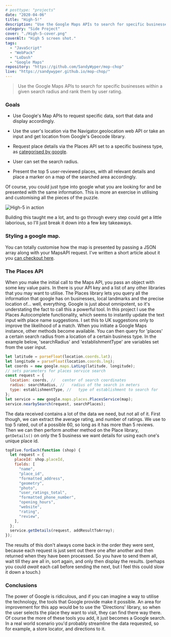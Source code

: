 ```yaml
---
# posttype: "projects"
date: "2020-04-06"
title: "High-5!"
description: "Use the Google Maps APIs to search for specific businesses within a given search radius and rank them by user rating.  This web-app utilises the maps, places and goecode libraries. Also the autocomplete api from the places library for text input."
category: "Side Project"
cover: "./High-5-cover.png"
coverAlt: "High 5 screen shot."
tags:
  - "JavaScript"
  - "WebPack"
  - "LoDash"
  - "Google Maps"
repository: "https://github.com/SandyWyper/mop-chop"
live: "https://sandywyper.github.io/mop-chop/"
---
```


> Use the Google Maps APIs to search for specific businesses within a given search radius and rank them by user rating.

### Goals

- Use Google's Map APIs to request specific data, sort that data and display accordingly.

- Use the user's location via the Navigator.geolocation web API or take an input and get location from Google's Geocode library.
- Request place details via the Places API set to a specific business type, as [categorised&nbsp;by&nbsp;google](https://developers.google.com/places/supported_types).
- User can set the search radius.
- Present the top 5 user-reviewed places, with all relevant details and place a marker on a map of the searched area accordingly.

Of course, you could just type into google what you are looking for and be presented with the same information. This is more an exercise in utilising and customising all the pieces of the puzzle.

![High-5 in action](/high-5-demo.gif)

Building this taught me a lot, and to go through every step could get a little laborious, so I'll just break it down into a few key takeaways.

### Styling a google map.

You can totally customise how the map is presented by passing a JSON array along with your MapsAPI request. I've written a short article about it you [can&nbsp;checkout&nbsp;here](/blog/styling-google-maps).

### The Places API

When you make the initial call to the Maps API, you pass an object with some key value pairs. In there is your API key and a list of any other libraries that you may want to utilise. The Places library lets you query all the information that google has on businesses, local landmarks and the precise location of... well, everything. Google is just about omnipotent, so it's understating the fact to call this a powerful tool. In this project I use the Places Autocomplete functionality, which seems to instantly update the text input with place name suggestions. I set this to UK suggestions only to improve the likelihood of a match.
When you initiate a Google Maps instance, other methods become available. You can then query for 'places' a certain search radius from a location of a certain business type. In the example below, 'searchRadius' and 'establishmentType' are variables set from the user input.

```javascript
let latitude = parseFloat(location.coords.lat);
let longitude = parseFloat(location.coords.lng);
let coords = new google.maps.LatLng(latitude, longitude);
// sets parameters for places service search
const request = {
  location: coords, //   center of search coordinates
  radius: searchRadius, //   radius of the search in meters
  type: establishmentType, //   type of establishment to search for
};
let service = new google.maps.places.PlacesService(map);
service.nearbySearch(request, searchPlaces);
```

The data received contains a lot of the data we need, but not all of it. First though, we can extract the average rating, and number of ratings. We use to top 5 rated, out of a possible 60, so long as it has more than 5 reviews. Then we can then perform another method on the Place library, `getDetails()` on only the 5 business we want details for using each one's unique place id.

```javascript
topFive.forEach(function (shop) {
  let request = {
    placeId: shop.placeId,
    fields: [
      "name",
      "place_id",
      "formatted_address",
      "geometry",
      "photo",
      "user_ratings_total",
      "formatted_phone_number",
      "opening_hours",
      "website",
      "rating",
      "review",
    ],
  };
  service.getDetails(request, addResultToArray);
});
```

The results of this don't always come back in the order they were sent, because each request is just sent out there one after another and then returned when they have been processed. So you have to send them all, wait till they are all in, sort again, and only then display the results. (perhaps you could _await_ each call before sending the next, but I feel this could slow it down a touch.)

### Conclusions

The power of Google is ridiculous, and if you can imagine a way to utilise the technology, the tools that Google provide make it possible. An area for improvement for this app would be to use the 'Directions' library, so when the user selects the place they want to visit, they can find there way there. Of course the more of these tools you add, it just becomes a Google search. In a real world scenario you'd probably streamline the data requested, so for example, a store locator, and directions to it.
